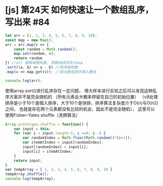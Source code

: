 # [js] 第24天 如何快速让一个数组乱序，写出来 #84

``` javascript
let arr = [1, 2, 3, 4, 5, 6, 7, 8, 9, 10];
const map = new Map();
arr = arr.map(v => {
	const random = Math.random();
	map.set(random, v);
	return random
}) //arr 替换成随机数, 原数组成员存入map
.sort((a, b) => a - b) //排序随机数
.map(v => map.get(v)); //取出数组成员填入数组

console.log(arr);
```

使用array.sort()进行乱序存在一定问题，
增大样本进行实验之后可以发现这种乱序方案并不是完全随机的
（所有元素会大概率停留在自己的初始位置）
（v8处理排序是小于10个是插入排序，大于10个是快排，排序算法复杂度介于O(n)与O(n2)之间，
也就是存在两个元素都没有比较的机会，因此不是完全随机），
这里可以使用Fisher–Yates shuffle（洗牌算法）

``` javascript
Array.prototype.shuffle = function() {
	var input = this;
	for (var i = input.length-1; i >=0; i--) {
		var randomIndex = Math.floor(Math.random()*(i+1));
		var itemAtIndex = input[randomIndex];
		input[randomIndex] = input[i];
		input[i] = itemAtIndex;
	}
	return input;
}
var tempArray = [ 1, 2, 3, 4, 5, 6, 7, 8, 9, 10 ]
tempArray.shuffle();
console.log(tempArray);
```
